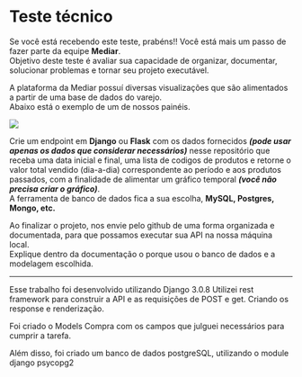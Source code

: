 # Teste técnico
Se você  está recebendo este teste, prabéns!! Você está mais um passo de fazer parte da equipe **Mediar**.  
Objetivo deste teste é avaliar sua capacidade de organizar, documentar, solucionar problemas e tornar seu projeto executável.  

A plataforma da Mediar possuí diversas visualizações que são alimentados a partir de uma base de dados do varejo.   
Abaixo está o exemplo de um de nossos painéis.

![](https://mediarsolutions.com/wp-content/uploads/2020/07/mediar_panel.png)

Crie um endpoint em **Django** ou **Flask** com os dados fornecidos _**(pode usar apenas os dados que considerar necessários)**_ nesse repositório que receba uma data inicial e final, uma lista de codigos de produtos e retorne o valor total vendido (dia-a-dia) correspondente ao período e aos produtos passados, com a finalidade de alimentar um gráfico temporal _**(você não precisa criar o gráfico)**_.  
A ferramenta de banco de dados fica a sua escolha, **MySQL, Postgres, Mongo, etc.**

Ao finalizar o projeto, nos envie pelo github de uma forma organizada e documentada, para que possamos executar sua API na nossa máquina local.  
Explique dentro da documentação o porque usou o banco de dados e a modelagem escolhida.

__________________________________________________________________________________________________________________________________________

Esse trabalho foi desenvolvido utilizando Django 3.0.8
Utilizei rest framework para construir a API e as requisições de POST e get.
Criando os response e renderização.

Foi criado o Models Compra com os campos que julguei necessários para cumprir a tarefa.

Além disso, foi criado um banco de dados postgreSQL, utilizando o module django psycopg2
